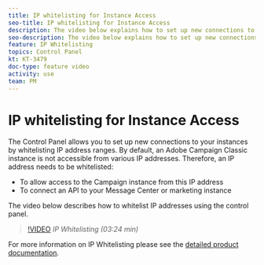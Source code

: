 ```yaml
---
title: IP whitelisting for Instance Access
seo-title: IP whitelisting for Instance Access
description: The video below explains how to set up new connections to your instances by whitelisting IP addresses ranges.
seo-description: The video below explains how to set up new connections to your instances by whitelisting IP addresses ranges.
feature: IP Whitelisting
topics: Control Panel
kt: KT-3479
doc-type: feature video
activity: use
team: PM
---
```


# IP whitelisting for Instance Access

The Control Panel allows you to set up new connections to your instances by whitelisting IP address ranges. By default, an Adobe Campaign Classic instance is not accessible from various IP addresses. Therefore, an IP address needs to be whitelisted:

* To allow access to the Campaign instance from this IP address
* To connect an API to your Message Center or marketing instance

The video below describes how to whitelist IP addresses using the control panel.

>[!VIDEO](https://video.tv.adobe.com/v/28726?quality=12)
*IP Whitelisting  (03:24 min)*

For more information on IP Whitelisting please see the [detailed product documentation]( https://helpx.adobe.com/campaign/kb/control-panel-instance-settings.html).
